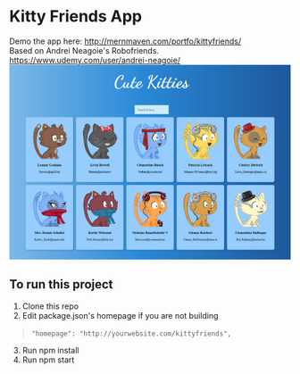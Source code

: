 # Kitty Friends App
Demo the app here: http://mernmaven.com/portfo/kittyfriends/ \
Based on Andrei Neagoie's Robofriends.  https://www.udemy.com/user/andrei-neagoie/
![Screen of Kitty Friends App](/screen.jpg?raw=true)

## To run this project
1) Clone this repo
2) Edit package.json's homepage if you are not building
>`"homepage": "http://yourwebsite.com/kittyfriends", `
3) Run npm install
4) Run npm start
